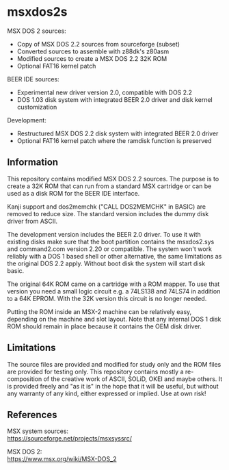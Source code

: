﻿# msxdos2s
MSX DOS 2 sources:  
- Copy of MSX DOS 2.2 sources from sourceforge (subset)  
- Converted sources to assemble with z88dk's z80asm  
- Modified sources to create a MSX DOS 2.2 32K ROM  
- Optional FAT16 kernel patch  
  
BEER IDE sources:  
- Experimental new driver version 2.0, compatible with DOS 2.2  
- DOS 1.03 disk system with integrated BEER 2.0 driver and disk kernel customization  
  
Development:  
- Restructured MSX DOS 2.2 disk system with integrated BEER 2.0 driver  
- Optional FAT16 kernel patch where the ramdisk function is preserved  

## Information
This repository contains modified MSX DOS 2.2 sources. The purpose is to create a 32K ROM that can run from a standard MSX cartridge or can be used as a disk ROM for the BEER IDE interface.  
  
Kanji support and dos2memchk ("CALL DOS2MEMCHK" in BASIC) are removed to reduce size. The standard version includes the dummy disk driver from ASCII. 
  
The development version includes the BEER 2.0 driver. To use it with existing disks make sure that the boot partition contains the msxdos2.sys and command2.com version 2.20 or compatible. The system won't work reliably with a DOS 1 based shell or other alternative, the same limitations as the original DOS 2.2 apply. Without boot disk the system will start disk basic.  
  
The original 64K ROM came on a cartridge with a ROM mapper. To use that version you need a small logic circuit e.g. a 74LS138 and 74LS74 in addition to a 64K EPROM. With the 32K version this circuit is no longer needed.  
  
Putting the ROM inside an MSX-2 machine can be relatively easy, depending on the machine and slot layout. Note that any internal DOS 1 disk ROM should remain in place because it contains the OEM disk driver. 
    
## Limitations
The source files are provided and modified for study only and the ROM files are provided for testing only. This repository contains mostly a re-composition of the creative work of ASCII, SOLiD, OKEI and maybe others. It is provided freely and "as it is" in the hope that it will be useful, but without any warranty of any kind, either expressed or implied. Use at own risk!  

## References
MSX system sources:  
https://sourceforge.net/projects/msxsyssrc/  
  
MSX DOS 2:  
https://www.msx.org/wiki/MSX-DOS_2  


